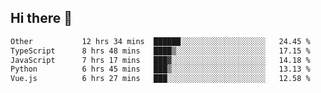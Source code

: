 ## Hi there 👋

<!--START_SECTION:waka-->

```txt
Other           12 hrs 34 mins  ██████░░░░░░░░░░░░░░░░░░░   24.45 %
TypeScript      8 hrs 48 mins   ████▒░░░░░░░░░░░░░░░░░░░░   17.15 %
JavaScript      7 hrs 17 mins   ███▓░░░░░░░░░░░░░░░░░░░░░   14.18 %
Python          6 hrs 45 mins   ███▒░░░░░░░░░░░░░░░░░░░░░   13.13 %
Vue.js          6 hrs 27 mins   ███░░░░░░░░░░░░░░░░░░░░░░   12.58 %
```

<!--END_SECTION:waka-->
